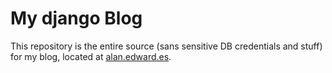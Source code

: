 # My django Blog

This repository is the entire source (sans sensitive DB credentials and stuff) for my blog, located at 
[alan.edward.es](http://alan.edward.es/).